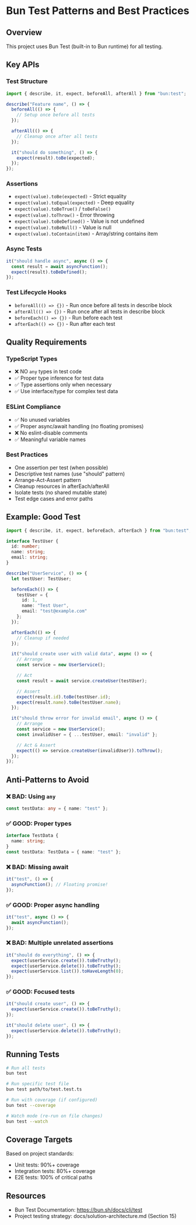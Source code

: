 # Bun Test Patterns and Best Practices

## Overview
This project uses Bun Test (built-in to Bun runtime) for all testing.

## Key APIs

### Test Structure
```typescript
import { describe, it, expect, beforeAll, afterAll } from "bun:test";

describe("Feature name", () => {
  beforeAll(() => {
    // Setup once before all tests
  });

  afterAll(() => {
    // Cleanup once after all tests
  });

  it("should do something", () => {
    expect(result).toBe(expected);
  });
});
```

### Assertions
- `expect(value).toBe(expected)` - Strict equality
- `expect(value).toEqual(expected)` - Deep equality
- `expect(value).toBeTrue()` / `toBeFalse()`
- `expect(value).toThrow()` - Error throwing
- `expect(value).toBeDefined()` - Value is not undefined
- `expect(value).toBeNull()` - Value is null
- `expect(value).toContain(item)` - Array/string contains item

### Async Tests
```typescript
it("should handle async", async () => {
  const result = await asyncFunction();
  expect(result).toBeDefined();
});
```

### Test Lifecycle Hooks
- `beforeAll(() => {})` - Run once before all tests in describe block
- `afterAll(() => {})` - Run once after all tests in describe block
- `beforeEach(() => {})` - Run before each test
- `afterEach(() => {})` - Run after each test

## Quality Requirements

### TypeScript Types
- ❌ NO `any` types in test code
- ✅ Proper type inference for test data
- ✅ Type assertions only when necessary
- ✅ Use interface/type for complex test data

### ESLint Compliance
- ✅ No unused variables
- ✅ Proper async/await handling (no floating promises)
- ❌ No eslint-disable comments
- ✅ Meaningful variable names

### Best Practices
- One assertion per test (when possible)
- Descriptive test names (use "should" pattern)
- Arrange-Act-Assert pattern
- Cleanup resources in afterEach/afterAll
- Isolate tests (no shared mutable state)
- Test edge cases and error paths

## Example: Good Test

```typescript
import { describe, it, expect, beforeEach, afterEach } from "bun:test";

interface TestUser {
  id: number;
  name: string;
  email: string;
}

describe("UserService", () => {
  let testUser: TestUser;

  beforeEach(() => {
    testUser = {
      id: 1,
      name: "Test User",
      email: "test@example.com"
    };
  });

  afterEach(() => {
    // Cleanup if needed
  });

  it("should create user with valid data", async () => {
    // Arrange
    const service = new UserService();

    // Act
    const result = await service.createUser(testUser);

    // Assert
    expect(result.id).toBe(testUser.id);
    expect(result.name).toBe(testUser.name);
  });

  it("should throw error for invalid email", async () => {
    // Arrange
    const service = new UserService();
    const invalidUser = { ...testUser, email: "invalid" };

    // Act & Assert
    expect(() => service.createUser(invalidUser)).toThrow();
  });
});
```

## Anti-Patterns to Avoid

### ❌ BAD: Using `any`
```typescript
const testData: any = { name: "test" };
```

### ✅ GOOD: Proper types
```typescript
interface TestData {
  name: string;
}
const testData: TestData = { name: "test" };
```

### ❌ BAD: Missing await
```typescript
it("test", () => {
  asyncFunction(); // Floating promise!
});
```

### ✅ GOOD: Proper async handling
```typescript
it("test", async () => {
  await asyncFunction();
});
```

### ❌ BAD: Multiple unrelated assertions
```typescript
it("should do everything", () => {
  expect(userService.create()).toBeTruthy();
  expect(userService.delete()).toBeTruthy();
  expect(userService.list()).toHaveLength(0);
});
```

### ✅ GOOD: Focused tests
```typescript
it("should create user", () => {
  expect(userService.create()).toBeTruthy();
});

it("should delete user", () => {
  expect(userService.delete()).toBeTruthy();
});
```

## Running Tests

```bash
# Run all tests
bun test

# Run specific test file
bun test path/to/test.test.ts

# Run with coverage (if configured)
bun test --coverage

# Watch mode (re-run on file changes)
bun test --watch
```

## Coverage Targets

Based on project standards:
- Unit tests: 90%+ coverage
- Integration tests: 80%+ coverage
- E2E tests: 100% of critical paths

## Resources

- Bun Test Documentation: https://bun.sh/docs/cli/test
- Project testing strategy: docs/solution-architecture.md (Section 15)
